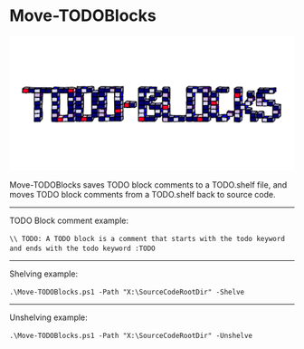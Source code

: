 # Move-TODOBlocks
![TODO-Blocks Logo](/Pictures/TODOBlocks-Logo.png?raw=true "TODO-Blocks Logo")


Move-TODOBlocks saves TODO block comments to a TODO.shelf file, and moves TODO block comments from a TODO.shelf back to source code. 


------------------------------------------------------------------------------------------------------------------------
TODO Block comment example:


`\\ TODO: A TODO block is a comment that starts with the todo keyword and ends with the todo keyword :TODO`


------------------------------------------------------------------------------------------------------------------------
Shelving example:


`.\Move-TODOBlocks.ps1 -Path "X:\SourceCodeRootDir" -Shelve` 


------------------------------------------------------------------------------------------------------------------------
Unshelving example:


`.\Move-TODOBlocks.ps1 -Path "X:\SourceCodeRootDir" -Unshelve` 

